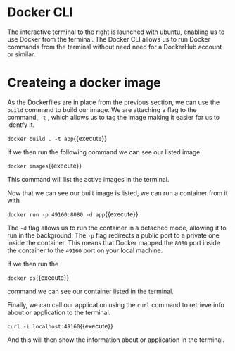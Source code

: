 
# Docker CLI

The interactive terminal to the right is launched with ubuntu, enabling us to use Docker from the terminal. The Docker CLI allows us to run Docker commands from the terminal without need need for a DockerHub account or similar.

# Createing a docker image

 
As the Dockerfiles are in place from the previous section, we can use the `build` command to build our image. We are attaching a flag to the command, `-t` , which allows us to tag the image making it easier for us to identfy it.

`docker build . -t app`{{execute}}

If we then run the following command we can see our listed image

`docker images`{{execute}}

This command will list the active images in the terminal.

Now that we can see our built image is listed, we can run a container from it with

`docker run -p 49160:8080 -d app`{{execute}}

The `-d` flag allows us to run the container in a detached mode, allowing it to run in the background. The `-p` flag redirects a public port to a private one inside the container. This means that Docker mapped the `8080` port inside the container to the `49160` port on your local machine.

If we then run the

`docker ps`{{execute}}

command we can see our container listed in the terminal.

Finally, we can call our application using the `curl` command to retrieve info about or application to the terminal.

`curl -i localhost:49160`{{execute}}

And this will then show the information about or application in the terminal.
